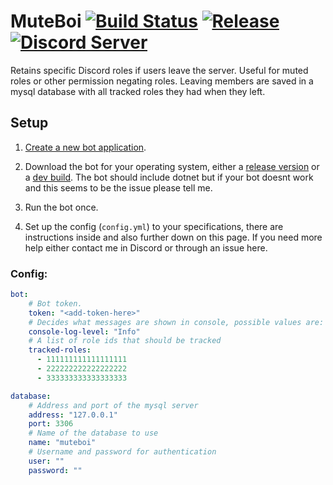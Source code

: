 # MuteBoi [![Build Status](http://95.217.45.17:8080/job/MuteBoi/job/master/badge/icon)](http://95.217.45.17:8080/blue/organizations/jenkins/MuteBoi/activity) [![Release](https://img.shields.io/github/release/KarlofDuty/MuteBoi.svg)](https://github.com/KarlOfDuty/MuteBoi/releases) [![Discord Server](https://img.shields.io/discord/430468637183442945.svg?label=discord)](https://discord.gg/C5qMvkj)
Retains specific Discord roles if users leave the server. Useful for muted roles or other permission negating roles. Leaving members are saved in a mysql database with all tracked roles they had when they left.

## Setup

1. [Create a new bot application](https://discordpy.readthedocs.io/en/latest/discord.html).

2. Download the bot for your operating system, either a [release version](https://github.com/KarlOfDuty/MuteBoi/releases) or a [dev build](http://95.217.45.17:8080/blue/organizations/jenkins/MuteBoi/activity). The bot should include dotnet but if your bot doesnt work and this seems to be the issue please tell me.

3. Run the bot once.

4. Set up the config (`config.yml`) to your specifications, there are instructions inside and also further down on this page. If you need more help either contact me in Discord or through an issue here.

### Config:

```yaml
bot:
    # Bot token.
    token: "<add-token-here>"
    # Decides what messages are shown in console, possible values are: Critical, Error, Warning, Info, Debug.
    console-log-level: "Info"
    # A list of role ids that should be tracked
    tracked-roles:
      - 111111111111111111
      - 222222222222222222
      - 333333333333333333

database:
    # Address and port of the mysql server
    address: "127.0.0.1"
    port: 3306
    # Name of the database to use
    name: "muteboi"
    # Username and password for authentication
    user: ""
    password: ""
```
